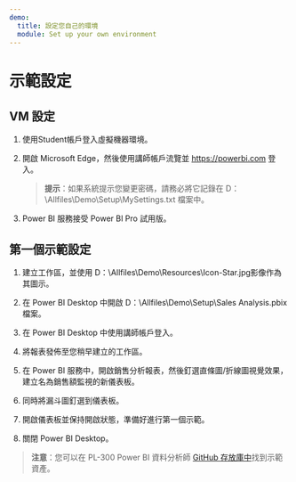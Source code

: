 ```yaml
---
demo:
  title: 設定您自己的環境
  module: Set up your own environment
---
```



# 示範設定

## VM 設定

1. 使用Student帳戶登入虛擬機器環境。

1. 開啟 Microsoft Edge，然後使用講師帳戶流覽並 <https://powerbi.com> 登入。
    > **提示**：如果系統提示您變更密碼，請務必將它記錄在 D：\Allfiles\Demo\Setup\MySettings.txt 檔案中。

1. Power BI 服務接受 Power BI Pro 試用版。

## 第一個示範設定

1. 建立工作區，並使用 D：\Allfiles\Demo\Resources\Icon-Star.jpg影像作為其圖示。

1. 在 Power BI Desktop 中開啟 D：\Allfiles\Demo\Setup\Sales Analysis.pbix 檔案。

1. 在 Power BI Desktop 中使用講師帳戶登入。

1. 將報表發佈至您稍早建立的工作區。

1. 在 Power BI 服務中，開啟銷售分析報表，然後釘選直條圖/折線圖視覺效果，建立名為銷售額監視的新儀表板。

1. 同時將漏斗圖釘選到儀表板。

1. 開啟儀表板並保持開啟狀態，準備好進行第一個示範。

1. 關閉 Power BI Desktop。

> **注意**：您可以在 PL-300 Power BI 資料分析師 [GitHub 存放庫中](https://github.com/MicrosoftLearning/PL-300-Microsoft-Power-BI-Data-Analyst/tree/Main/Allfiles/Demo)找到示範資產。

